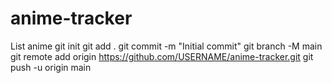 # anime-tracker
List anime
git init
git add .
git commit -m "Initial commit"
git branch -M main
git remote add origin https://github.com/USERNAME/anime-tracker.git
git push -u origin main

